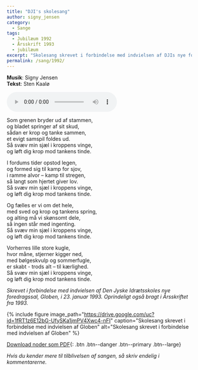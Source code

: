 ```yaml
---
title: "DJI's skolesang"
author: signy_jensen
category:
  - Sange
tags:
  - Jubilæum 1992
  - Årsskrift 1993
  - jubilæum
excerpt: "Skolesang skrevet i forbindelse med indvielsen af DJIs nye foredragssal, Globen."
permalink: /sang/1992/
---
```


**Musik**: Signy Jensen  
**Tekst**: Sten Kaalø

<audio controls>
  <source src="https://drive.google.com/uc?id=1JwRHx7uvKuKa9T5iGW8ZfUVyAghNJ9-9" type="audio/mpeg">
  Your browser does not support the audio element.
</audio>

Som grenen bryder ud af stammen,  
og bladet springer af sit skud,  
sådan er krop og tanke sammen,  
et evigt samspil foldes ud.  
Så svæv min sjæl i kroppens vinge,   
og løft dig krop mod tankens tinde.

I fordums tider opstod legen,  
og formed sig til kamp for sjov,   
i ramme alvor – kamp til stregen,  
så langt som hjertet giver lov.  
Så svæv min sjæl i kroppens vinge,   
og løft dig krop mod tankens tinde.

Og fælles er vi om det hele,  
med sved og krop og tankens spring,   
og alting må vi skønsomt dele,  
så ingen står med ingenting.  
Så svæv min sjæl i kroppens vinge,   
og løft dig krop mod tankens tinde.

Vorherres lille store kugle,  
hvor måne, stjerner kigger ned,   
med bølgeskvulp og sommerfugle,  
er skabt - trods alt – til kærlighed.   
Så svæv min sjæl i kroppens vinge,  
og løft dig krop mod tankens tinde.

_Skrevet i forbindelse med indvielsen af Den Jyske Idrætsskoles nye foredragssal, Globen, i 23. januar 1993. Oprindeligt også bragt i Årsskriftet fra 1993._

{% include figure image_path="https://drive.google.com/uc?id=1fRT1z6E12bG-UfySKa1jmPV4Xwc4-nFI" caption="Skolesang skrevet i forbindelse med indvielsen af Globen" alt="Skolesang skrevet i forbindelse med indvielsen af Globen" %}

[<i class='far fa-file-pdf'></i> Download noder som PDF](https://drive.google.com/uc?id=1SuRoR8I5e26PcQftwZSnDmJ0Me1Ejzye){: .btn .btn--danger .btn--primary .btn--large}

_Hvis du kender mere til tilblivelsen af sangen, så skriv endelig i kommentarerne._
